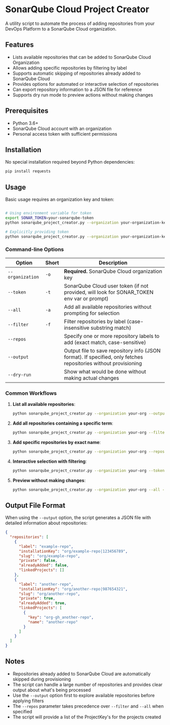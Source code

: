 # SonarQube Cloud Project Creator

A utility script to automate the process of adding repositories from your DevOps Platform to a SonarQube Cloud organization.

## Features

- Lists available repositories that can be added to SonarQube Cloud Organization
- Allows adding specific repositories by filtering by label
- Supports automatic skipping of repositories already added to SonarQube Cloud
- Provides options for automated or interactive selection of repositories
- Can export repository information to a JSON file for reference
- Supports dry run mode to preview actions without making changes

## Prerequisites

- Python 3.6+
- SonarQube Cloud account with an organization
- Personal access token with sufficient permissions

## Installation

No special installation required beyond Python dependencies:

```bash
pip install requests
```

## Usage

Basic usage requires an organization key and token:

```bash

# Using environment variable for token
export SONAR_TOKEN=your-sonarqube-token
python sonarqube_project_creator.py --organization your-organization-key

# Explicitly providing token
python sonarqube_project_creator.py --organization your-organization-key --token your-sonarqube-token
```

### Command-line Options

| Option | Short | Description |
|--------|-------|-------------|
| `--organization` | `-o` | **Required.** SonarQube Cloud organization key |
| `--token` | `-t` | SonarQube Cloud user token (if not provided, will look for SONAR_TOKEN env var or prompt) |
| `--all` | `-a` | Add all available repositories without prompting for selection |
| `--filter` | `-f` | Filter repositories by label (case-insensitive substring match) |
| `--repos` | | Specify one or more repository labels to add (exact match, case-sensitive) |
| `--output` | | Output file to save repository info (JSON format). If specified, only fetches repositories without provisioning |
| `--dry-run` | | Show what would be done without making actual changes |

### Common Workflows

1. **List all available repositories**:
   ```bash
   python sonarqube_project_creator.py --organization your-org --output repos.json --token your-sonarqube-token
   ```

2. **Add all repositories containing a specific term**:
   ```bash
   python sonarqube_project_creator.py --organization your-org --filter "api" --token your-sonarqube-token
   ```

3. **Add specific repositories by exact name**:
   ```bash
   python sonarqube_project_creator.py --organization your-org --repos "repo1" "repo2" "repo3" --token your-sonarqube-token
   ```

4. **Interactive selection with filtering**:
   ```bash
   python sonarqube_project_creator.py --organization your-org --token your-sonarqube-token
   ```

5. **Preview without making changes**:
   ```bash
   python sonarqube_project_creator.py --organization your-org --all --dry-run --token your-sonarqube-token
   ```

## Output File Format

When using the `--output` option, the script generates a JSON file with detailed information about repositories:

```json
{
  "repositories": [
    {
      "label": "example-repo",
      "installationKey": "org/example-repo|123456789",
      "slug": "org/example-repo",
      "private": false,
      "alreadyAdded": false,
      "linkedProjects": []
    },
    {
      "label": "another-repo",
      "installationKey": "org/another-repo|987654321",
      "slug": "org/another-repo",
      "private": true,
      "alreadyAdded": true,
      "linkedProjects": [
        {
          "key": "org-gh_another-repo",
          "name": "another-repo"
        }
      ]
    }
  ]
}
```

## Notes

- Repositories already added to SonarQube Cloud are automatically skipped during provisioning
- The script can handle a large number of repositories and provides clear output about what's being processed
- Use the `--output` option first to explore available repositories before applying filters
- The `--repos` parameter takes precedence over `--filter` and `--all` when specified
- The script will provide a list of the ProjectKey's for the projects created